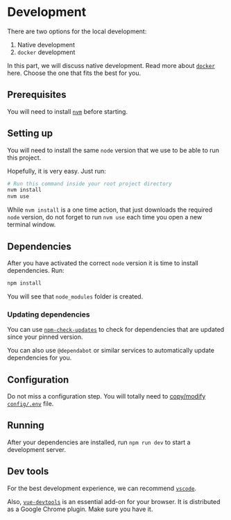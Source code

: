 # Development

There are two options for the local development:

1. Native development
2. `docker` development

In this part, we will discuss native development.
Read more about [`docker`](docker.md) here.
Choose the one that fits the best for you.

## Prerequisites

You will need to install [`nvm`](https://github.com/creationix/nvm/blob/master/README.md)
before starting.

## Setting up

You will need to install the same `node` version
that we use to be able to run this project.

Hopefully, it is very easy. Just run:

```bash
# Run this command inside your root project directory
nvm install
nvm use
```

While `nvm install` is a one time action,
that just downloads the required `node` version,
do not forget to run `nvm use` each time you open a new terminal window.

## Dependencies

After you have activated the correct `node` version it is time to install
dependencies. Run:

```bash
npm install
```

You will see that `node_modules` folder is created.

### Updating dependencies

You can use [`npm-check-updates`](https://www.npmjs.com/package/npm-check-updates)
to check for dependencies that are updated since your pinned version.

You can also use `@dependabot` or similar services to automatically update
dependencies for you.

## Configuration

Do not miss a configuration step.
You will totally need to [copy/modify `config/.env`](configuration.md#env) file.

## Running

After your dependencies are installed, run `npm run dev`
to start a development server.

## Dev tools

For the best development experience, we can recommend [`vscode`](editors.md).

Also, [`vue-devtools`](https://github.com/vuejs/vue-devtools)
is an essential add-on for your browser. 
It is distributed as a Google Chrome plugin.
Make sure you have it.
